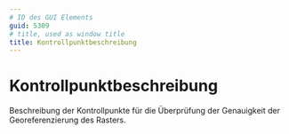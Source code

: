 ```yaml
---
# ID des GUI Elements
guid: 5309
# title, used as window title
title: Kontrollpunktbeschreibung
---
```


# Kontrollpunktbeschreibung

Beschreibung der Kontrollpunkte für die Überprüfung der Genauigkeit der Georeferenzierung des Rasters.

